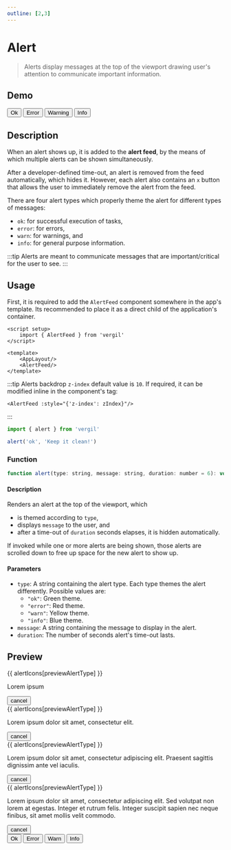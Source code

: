 ```yaml
---
outline: [2,3]
---
```


# Alert

>Alerts display messages at the top of the viewport drawing user's attention to communicate important information.

## Demo

<script setup>
import { ref } from 'vue'
import { alert } from 'vergil'

const previewAlertType = ref('ok')
const alertIcons = {
    ok: 'check_circle',
    error: 'cancel',
    warn: 'warning',
    info: 'info'
}
</script>

<Demo>
    <div class="row">
        <button class="vp-btn" @click="alert('ok', 'Success! Green Alert.')">Ok</button>
        <button class="vp-btn" @click="alert('error', 'Error! Red Alert.')">Error</button>
        <button class="vp-btn" @click="alert('warn', 'Warning! Yellow Alert.')">Warning</button>
        <button class="vp-btn" @click="alert('info', 'Info. Blue Alert.')">Info</button>
    </div>
</Demo>

## Description

When an alert shows up, it is added to the **alert feed**, by the means of which multiple alerts can be shown simultaneously.

After a developer-defined time-out, an alert is removed from the feed automatically, which hides it. However, each alert also contains an `x` button that allows the user to immediately remove the alert from the feed.

There are four alert types which properly theme the alert for different types of messages:

- `ok`: for successful execution of tasks,
- `error`: for errors,
- `warn`: for warnings, and
- `info`: for general purpose information.

:::tip
Alerts are meant to communicate messages that are important/critical for the user to see.
:::

## Usage

First, it is required to add the `AlertFeed` component somewhere in the app's template. Its recommended to place it as a direct child of the application's container.

```vue
<script setup>
    import { AlertFeed } from 'vergil'
</script>

<template>
    <AppLayout/>
    <AlertFeed/>
</template>
```

:::tip
Alerts backdrop `z-index` default value is `10`. If required, it can be modified inline in the component's tag:

```vue
<AlertFeed :style="{'z-index': zIndex}"/>
```
:::

```js
import { alert } from 'vergil'

alert('ok', 'Keep it clean!')
```

### Function

```js
function alert(type: string, message: string, duration: number = 6): void
```

#### Description

Renders an alert at the top of the viewport, which
- is themed according to `type`, 
- displays `message` to the user, and
- after a time-out of `duration` seconds elapses, it is hidden automatically.

If invoked while one or more alerts are being shown, those alerts are scrolled down to free up space for the new alert to show up.

#### Parameters

- `type`: A string containing the alert type. Each type themes the alert differently. Possible values are:
    - `"ok"`: Green theme.
    - `"error"`: Red theme.
    - `"warn"`: Yellow theme.
    - `"info"`: Blue theme.
- `message`: A string containing the message to display in the alert.
- `duration`: The number of seconds alert's time-out lasts.

## Preview

<Demo>
    <div class="col">
        <div :class="['alert', previewAlertType]">
            <span class="material-icons-round">{{ alertIcons[previewAlertType] }}</span>
            <p>Lorem ipsum</p>
            <button>
                <span class="material-icons-round">cancel</span>
            </button>
        </div>
        <div :class="['alert', previewAlertType]">
            <span class="material-icons-round">{{ alertIcons[previewAlertType] }}</span>
            <p>Lorem ipsum dolor sit amet, consectetur elit.</p>
            <button>
                <span class="material-icons-round">cancel</span>
            </button>
        </div>
        <div :class="['alert', previewAlertType]">
            <span class="material-icons-round">{{ alertIcons[previewAlertType] }}</span>
            <p>Lorem ipsum dolor sit amet, consectetur adipiscing elit. Praesent sagittis dignissim ante vel iaculis.</p>
            <button>
                <span class="material-icons-round">cancel</span>
            </button>
        </div>
        <div :class="['alert', previewAlertType]">
            <span class="material-icons-round">{{ alertIcons[previewAlertType] }}</span>
            <p>Lorem ipsum dolor sit amet, consectetur adipiscing elit. Sed volutpat non lorem at egestas. Integer et rutrum felis. Integer suscipit sapien nec neque finibus, sit amet mollis velit commodo.</p>
            <button>
                <span class="material-icons-round">cancel</span>
            </button>
        </div>
        <div class="row">
            <button class="vp-btn" @click="previewAlertType = 'ok'">Ok</button>
            <button class="vp-btn" @click="previewAlertType = 'error'">Error</button>
            <button class="vp-btn" @click="previewAlertType = 'warn'">Warn</button>
            <button class="vp-btn" @click="previewAlertType = 'info'">Info</button>
        </div>
    </div>
</Demo>

<style>
.demo .alert{
    position: initial;
    width: initial;
}
.demo .alert p{
    margin: 0;
}
</style>